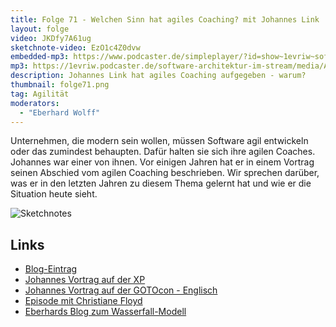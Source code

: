 ```yaml
---
title: Folge 71 - Welchen Sinn hat agiles Coaching? mit Johannes Link
layout: folge
video: JKDfy7A61ug
sketchnote-video: EzO1c4Z0dvw
embedded-mp3: https://www.podcaster.de/simpleplayer/?id=show~1evriw~software-architektur-im-stream~pod-631c8b3d9cb78710111b5f3f83&v=1628928992
mp3: https://1evriw.podcaster.de/software-architektur-im-stream/media/AgilesCoaching.mp3
description: Johannes Link hat agiles Coaching aufgegeben - warum?
thumbnail: folge71.png
tag: Agilität
moderators:
  - "Eberhard Wolff"
---
```


Unternehmen, die modern sein wollen, müssen Software agil entwickeln
oder das zumindest behaupten. Dafür halten sie sich ihre agilen
Coaches. Johannes war einer von ihnen. Vor einigen Jahren hat er in
einem Vortrag seinen Abschied vom agilen Coaching beschrieben. Wir
sprechen darüber, was er in den letzten Jahren zu diesem Thema gelernt
hat und wie er die Situation heute sieht.

![Sketchnotes](/sketchnotes/folge71.jpg)

## Links

* [Blog-Eintrag](https://blog.johanneslink.net/2013/12/03/im-not-quitting-im-letting-go/)
* [Johannes Vortrag auf der XP](https://youtu.be/IvqV96m9VMw)
* [Johannes Vortrag auf der GOTOcon - Englisch](http://gotocon.com/berlin-2013/presentation/I%20Quit%20Being%20an%20Agile%20Coach%20and%20Maybe%20You%20Should%20Too)
* [Episode mit Christiane Floyd](https://software-architektur.tv/2021/07/09/folge66.html)
* [Eberhards Blog zum Wasserfall-Modell](https://www.heise.de/developer/artikel/Wasserfall-Modell-LOL-4878614.html)

